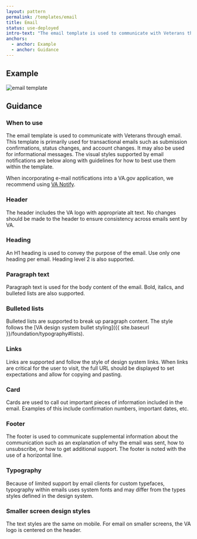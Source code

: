 ```yaml
---
layout: pattern
permalink: /templates/email
title: Email
status: use-deployed
intro-text: "The email template is used to communicate with Veterans through email."
anchors:
  - anchor: Example
  - anchor: Guidance
---
```


## Example

![email template]({{site.baseurl}}/images/templates/email/email-template.png)

## Guidance

### When to use
The email template is used to communicate with Veterans through email. This template is primarily used for transactional emails such as submission confirmations, status changes, and account changes. It may also be used for informational messages. The visual styles supported by email notifications are below along with guidelines for how to best use them within the
template. 

When incorporating e-mail notifications into a VA.gov application, we recommend using [VA Notify](https://github.com/department-of-veterans-affairs/va.gov-team/tree/master/products/va-notify).

### Header
The header includes the VA logo with appropriate alt text. No changes should be made to the header to ensure consistency across emails sent by VA.

### Heading
An H1 heading is used to convey the purpose of the email. Use only one heading per email.
Heading level 2 is also supported.

### Paragraph text
Paragraph text is used for the body content of the email. Bold, italics, and bulleted lists are also supported. 

### Bulleted lists
Bulleted lists are supported to break up paragraph content. The style follows the [VA design system bullet styling]({{ site.baseurl }}/foundation/typography#lists).

### Links
Links are supported and follow the style of design system links. When links are critical for the user to visit, the full URL should be displayed to set expectations and allow for copying and pasting. 

### Card
Cards are used to call out important pieces of information included in the email. Examples of this include confirmation numbers, important dates, etc.

### Footer
The footer is used to communicate supplemental information about the communication such as an explanation of why the email was sent, how to unsubscribe, or how to get additional support.
The footer is noted with the use of a horizontal line.

### Typography
Because of limited support by email clients for custom typefaces, typography within emails uses system fonts and may differ from the types styles defined in the design system.

### Smaller screen design styles
The text styles are the same on mobile. For email on smaller screens, the VA logo is centered on the header. 


